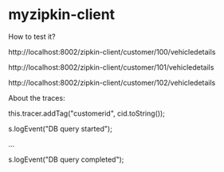 # myzipkin-client

How to test it?

http://localhost:8002/zipkin-client/customer/100/vehicledetails

http://localhost:8002/zipkin-client/customer/101/vehicledetails

http://localhost:8002/zipkin-client/customer/102/vehicledetails

About the traces:

this.tracer.addTag("customerid", cid.toString());
			
s.logEvent("DB query started");

...

s.logEvent("DB query completed");
